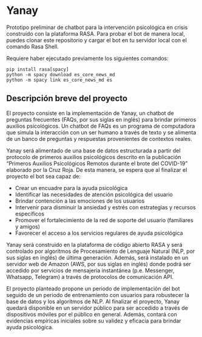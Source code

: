 # Yanay
Prototipo preliminar de chatbot para la intervención psicológica en crisis construido con la plataforma RASA. Para probar el bot de manera local, puedes clonar este repositorio y cargar el bot en tu servidor local con el comando Rasa Shell. 

Requiere haber ejecutado previamente los siguientes comandos:

```
pip install rasa[spacy]
python -m spacy download es_core_news_md
python -m spacy link es_core_news_md es
```

## Descripción breve del proyecto

El proyecto consiste en la implementación de Yanay, un chatbot de preguntas frecuentes (FAQs, por sus siglas en inglés) para brindar primeros auxilios psicológicos. Un chatbot de FAQs es un programa de computadora que simula la interacción con un ser humano a través de texto y se alimenta de un banco de preguntas y respuestas provenientes de contextos reales. 

Yanay será alimentado de una base de datos estructurada a partir del protocolo de primeros auxilios psicológicos descrito en la publicación “Primeros Auxilios Psicológicos Remotos durante el brote del COVID-19” elaborado por la Cruz Roja. De esta manera, se espera que al finalizar el proyecto el bot sea capaz de:

* Crear un encuadre para la ayuda psicológica
* Identificar las necesidades de atención psicológica del usuario
* Brindar contención a las emociones de los usuarios
* Intervenir para disminuir la ansiedad y estrés con estrategias y recursos específicos
* Promover el fortalecimiento de la red de soporte del usuario (familiares y amigos)
* Favorecer el acceso a los servicios regulares de ayuda psicológica

Yanay será construido en la plataforma de código abierto RASA y será controlado por algoritmos de Procesamiento de Lenguaje Natural (NLP, por sus siglas en inglés) de última generación. Además, será instalado en un servidor web de Amazon (AWS, por sus siglas en inglés) donde podrá ser accedido por servicios de mensajería instantánea (p.e. Messenger, Whatsapp, Telegram) a través de protocolos de comunicación API. 

El proyecto planteado propone un periodo de implementación del bot seguido de un periodo de entrenamiento con usuarios para robustecer la base de datos y los algoritmos de NLP. Al finalizar el proyecto, Yanay quedará disponible en un servidor público para ser accedido a través de dispositivos móviles por el público en general. Además, contará con evidencias empíricas iniciales sobre su validez y eficacia para brindar ayuda psicológica.
